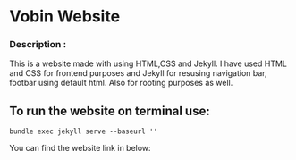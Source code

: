 # Vobin Website

### Description :
This is a website made with using HTML,CSS and Jekyll. I have used HTML and CSS for frontend purposes and Jekyll for resusing navigation bar, footbar using default html. Also for rooting purposes as well.

## To run the website on terminal use:
```
bundle exec jekyll serve --baseurl ''
```

You can find the website link in below:
